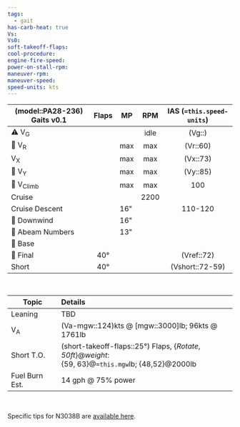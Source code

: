 ```yaml
---
tags:
  - gait
has-carb-heat: true
Vs: 
Vs0: 
soft-takeoff-flaps: 
cool-procedure: 
engine-fire-speed: 
power-on-stall-rpm: 
maneuver-rpm: 
maneuver-speed: 
speed-units: kts
---
```


| **(model::PA28-236) Gaits** v0.1 | **Flaps** | **MP** | **RPM** | **IAS (`=this.speed-units`)** |
| -------------------------------- |:---------:| ------ |:-------:|:-----------------------------:|
| ⚠️ V<sub>G</sub>                 |           |        |  idle   |            (Vg::)             |
| 🛫 V<sub>R</sub>                 |           | max    |   max   |           (Vr::60)            |
| V<sub>X</sub>                    |           | max    |   max   |           (Vx::73)            |
| 🛫 V<sub>Y</sub>                 |           | max    |   max   |           (Vy::85)            |
| 🛫 V<sub>Climb</sub>             |           | max    |   max   |              100              |
| Cruise                           |           |        |  2200   |                               |
| Cruise Descent                   |           | 16"    |         |            110-120            |
| 🛬 Downwind                      |           | 16"    |         |                               |
| 🛬 Abeam Numbers                 |           | 13"    |         |                               |
| 🛬 Base                          |           |        |         |                               |
| 🛬 Final                         |    40°    |        |         |          (Vref::72)           |
| Short                            |    40°    |        |         |          (Vshort::72-59)           |

<br>

| Topic          | Details                                                                                   |
| -------------- |:----------------------------------------------------------------------------------------- |
| Leaning        | TBD                                                                                       |
| V<sub>A</sub>  | (Va-mgw::124)kts @ [mgw::3000]lb; 96kts @ 1761lb                                          |
| Short T.O.     | (short-takeoff-flaps::25°) Flaps, {*Rotate*, *50ft*}@*weight*:<br>{59, 63}@`=this.mgw`lb; {48,52}@2000lb |
| Fuel Burn Est. | 14 gph @ 75% power                                                                                         |

<br>

Specific tips for N3038B are [available here](https://docs.google.com/document/d/1TckLuBS34hkWiAkEOl1KFzfXaApoDq8JF07a0z7psXs/edit#heading=h.g2wja4d55w93).